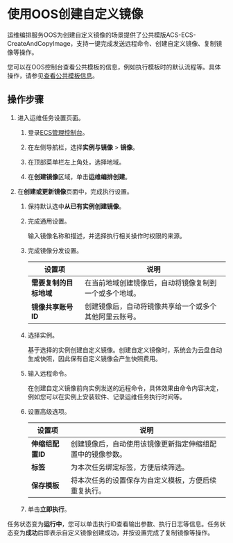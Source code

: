 # 使用OOS创建自定义镜像

运维编排服务OOS为创建自定义镜像的场景提供了公共模版ACS-ECS-CreateAndCopyImage，支持一键完成发送远程命令、创建自定义镜像、复制镜像等操作。

您可以在OOS控制台查看公共模板的信息，例如执行模板时的默认流程等。具体操作，请参见[查看公共模板信息]()。

## 操作步骤

1.  进入运维任务设置页面。

    1.  登录[ECS管理控制台](https://ecs.console.aliyun.com)。

    2.  在左侧导航栏，选择**实例与镜像** \> **镜像**。

    3.  在顶部菜单栏左上角处，选择地域。

    4.  在**创建镜像**区域，单击**运维编排创建**。

2.  在**创建或更新镜像**页面中，完成执行设置。

    1.  保持默认选中**从已有实例创建镜像**。

    2.  完成通用设置。

        输入镜像名称和描述，并选择执行相关操作时权限的来源。

    3.  完成镜像分发设置。

        |设置项|说明|
        |---|--|
        |**需要复制的目标地域**|在当前地域创建镜像后，自动将镜像复制到一个或多个地域。|
        |**镜像共享账号ID**|创建镜像后，自动将镜像共享给一个或多个其他阿里云账号。|

    4.  选择实例。

        基于选择的实例创建自定义镜像。创建自定义镜像时，系统会为云盘自动生成快照，因此保有自定义镜像会产生快照费用。

    5.  输入远程命令。

        在创建自定义镜像前向实例发送的远程命令，具体效果由命令内容决定，例如您可以在实例上安装软件、记录运维任务执行时间等。

    6.  设置高级选项。

        |设置项|说明|
        |---|--|
        |**伸缩组配置ID**|创建镜像后，自动使用该镜像更新指定伸缩组配置中的镜像参数。|
        |**标签**|为本次任务绑定标签，方便后续筛选。|
        |**保存模板**|将本次任务的设置保存为自定义模板，方便后续重复执行。|

    7.  单击**立即执行**。


任务状态变为**运行中**，您可以单击执行ID查看输出参数、执行日志等信息。任务状态变为**成功**后即表示自定义镜像创建成功，并按设置完成了复制镜像等操作。

